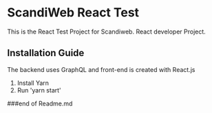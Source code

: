 # ScandiWeb React Test

This is the React Test Project for Scandiweb. React developer Project.

## Installation Guide ##

The backend uses GraphQL and front-end is created with React.js

1. Install Yarn
2. Run 'yarn start'

###end of Readme.md

